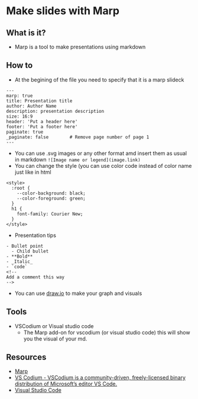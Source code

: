 # Make slides with Marp

## What is it?

- Marp is a tool to make presentations using markdown

## How to

- At the begining of the file you need to specify that it is a marp slideck
```
---
marp: true
title: Presentation title
author: Author Name
description: presentation description
size: 16:9
header: 'Put a header here'
footer: 'Put a footer here'
paginate: true
_paginate: false        # Remove page number of page 1
---
```
- You can use .svg images or any other format amd insert them as usual in markdown `![Image name or legend](image.link)`
- You can change the style (you can use color code instead of color name just like in html
```
<style>
  :root {
    --color-background: black; 
    --color-foreground: green;
  }
  h1 {
    font-family: Courier New;
  }
</style>
```
- Presentation tips

```
- Bullet point
  - Child bullet
- **Bold**
- _Italic_
- `code`
<!--
Add a comment this way
-->
```

-  You can use [draw.io](https://draw.io) to make your graph and visuals

## Tools

- VSCodium or Visual studio code
  - The Marp add-on for vscodium (or visual studio code) this will show you the visual of your md.

## Resources

- [Marp](https://marp.app/)
- [VS Codium - VSCodium is a community-driven, freely-licensed binary distribution of Microsoft’s editor VS Code.](https://vscodium.com/)
- [Visual Studio Code](https://code.visualstudio.com/)
